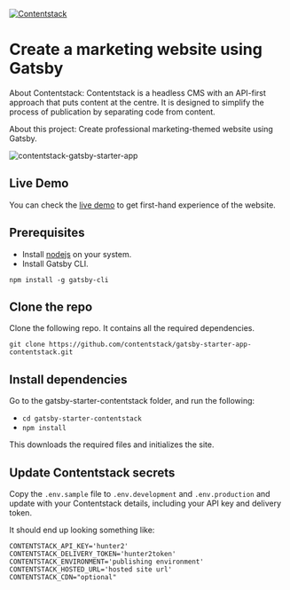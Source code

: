 [![Contentstack](https://camo.githubusercontent.com/d24f513afa94a4a762533d54a0f590300dbd0413/68747470733a2f2f7777772e636f6e74656e74737461636b2e636f6d2f646f63732f7374617469632f696d616765732f636f6e74656e74737461636b2e706e67)](https://www.contentstack.com/)

# Create a marketing website using Gatsby

About Contentstack: Contentstack is a headless CMS with an API-first approach that puts content at the centre. It is designed to simplify the process of publication by separating code from content.

About this project: Create professional marketing-themed website using Gatsby.

![contentstack-gatsby-starter-app](https://user-images.githubusercontent.com/41462986/107965137-26d05400-6fd0-11eb-8908-3242aee7dfc3.png)

## Live Demo

You can check the [live demo](https://gatsby-starter-app-contentstack.vercel.app/) to get first-hand experience of the website.

## Prerequisites

- Install [nodejs](https://nodejs.org/en/) on your system.
- Install Gatsby CLI.

`npm install -g gatsby-cli`

## Clone the repo

Clone the following repo. It contains all the required dependencies.

`git clone https://github.com/contentstack/gatsby-starter-app-contentstack.git`

## Install dependencies

Go to the gatsby-starter-contentstack folder, and run the following:

- `cd gatsby-starter-contentstack`
- `npm install`

This downloads the required files and initializes the site.

## Update Contentstack secrets

Copy the `.env.sample` file to `.env.development` and `.env.production` and update with your Contentstack details, including your API key and delivery token.

It should end up looking something like:

```
CONTENTSTACK_API_KEY='hunter2'
CONTENTSTACK_DELIVERY_TOKEN='hunter2token'
CONTENTSTACK_ENVIRONMENT='publishing environment'
CONTENTSTACK_HOSTED_URL='hosted site url'
CONTENTSTACK_CDN="optional"
```
